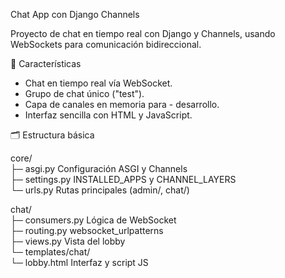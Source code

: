 Chat App con Django Channels

Proyecto de chat en tiempo real con Django y Channels, usando WebSockets para comunicación bidireccional.

🚀 Características

- Chat en tiempo real vía WebSocket.
- Grupo de chat único ("test").
- Capa de canales en memoria para - desarrollo.
- Interfaz sencilla con HTML y JavaScript.

🗂️ Estructura básica

core/</br>
├─ asgi.py        Configuración ASGI y Channels</br>
├─ settings.py    INSTALLED_APPS y CHANNEL_LAYERS</br>
└─ urls.py        Rutas principales (admin/, chat/)</br>

chat/</br>
├─ consumers.py   Lógica de WebSocket</br>
├─ routing.py     websocket_urlpatterns</br>
├─ views.py       Vista del lobby</br>
└─ templates/chat/</br>
   └─ lobby.html   Interfaz y script JS
